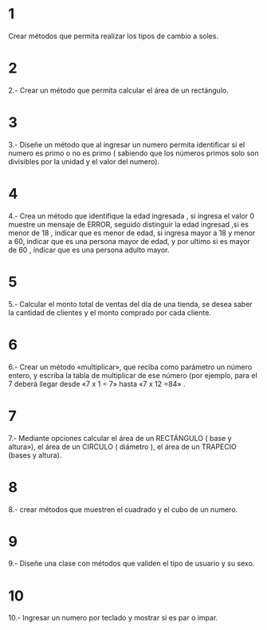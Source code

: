 # 1 
Crear métodos que permita realizar los tipos de cambio a soles.
# 2
2.- Crear un método que permita calcular el área de un rectángulo.
# 3
3.- Diseñe un método que al ingresar un numero permita identificar si el numero es primo o no es primo ( sabiendo que los números primos solo son divisibles por la unidad y el valor del numero).
# 4
4.- Crea un método que identifique la edad ingresada , si ingresa el valor 0 muestre un mensaje de ERROR, seguido distinguir la edad ingresad ,si es menor de 18 , indicar que es menor de edad, si ingresa mayor a 18 y menor a 60, indicar que es una persona mayor de edad, y por ultimo si es mayor de 60 , indicar que es una persona adulto mayor.
# 5
5.- Calcular el monto total de ventas del día de una tienda, se desea saber la cantidad de clientes y el monto comprado por cada cliente.
# 6
6.- Crear un método «multiplicar», que reciba como parámetro un
número entero, y escriba la tabla de multiplicar de ese número (por ejemplo, para el 7
deberá llegar desde «7 x 1 = 7» hasta  «7 x 12 =84» .
# 7
7.- Mediante opciones calcular el área de un RECTÁNGULO ( base y altura»), el área de un  CIRCULO ( diámetro ), el área de un TRAPECIO (bases y altura).
# 8
8.-  crear métodos que muestren el cuadrado y el cubo de un numero.
# 9
9.- Diseñe una clase con métodos que validen el tipo de usuario y su sexo.
# 10
10.- Ingresar un numero por teclado y mostrar si es par o impar.
